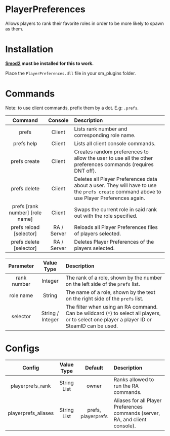 # PlayerPreferences
Allows players to rank their favorite roles in order to be more likely to spawn as them.

# Installation
**[Smod2](https://github.com/Grover-c13/Smod2) must be installed for this to work.**

Place the `PlayerPreferences.dll` file in your sm_plugins folder.

# Commands
Note: to use client commands, prefix them by a dot. E.g: `.prefs`.

| Command | Console | Description |
| :-----: | :-----: | :---------- |
| prefs | Client | Lists rank number and corresponding role name. |
| prefs help | Client | Lists all client console commands. |
| prefs create | Client | Creates random preferences to allow the user to use all the other preferences commands (requires DNT off). |
| prefs delete | Client | Deletes all Player Preferences data about a user. They will have to use the `prefs create` command above to use Player Preferences again. |
| prefs [rank number] [role name] | Client | Swaps the current role in said rank out with the role specified. |
| prefs reload [selector] | RA / Server | Reloads all Player Preferences files of players selected. |
| prefs delete [selector] | RA / Server | Deletes Player Preferences of the players selected. |

| Parameter | Value Type | Description |
| :-------: | :--------: | :---------- |
| rank number | Integer | The rank of a role, shown by the number on the left side of the `prefs` list. |
| role name | String | The name of a role, shown by the text on the right side of the `prefs` list. |
| selector | String / Integer | The filter when using an RA command. Can be wildcard (`*`) to select all players, or to select one player a player ID or SteamID can be used. |

# Configs

| Config | Value Type | Default | Description |
| :----: | :--------: | :-----: |:----------- |
| playerprefs_rank | String List | owner | Ranks allowed to run the RA commands. |
| playerprefs_aliases | String List | prefs, playerprefs | Aliases for all Player Preferences commands (server, RA, and client console). |
